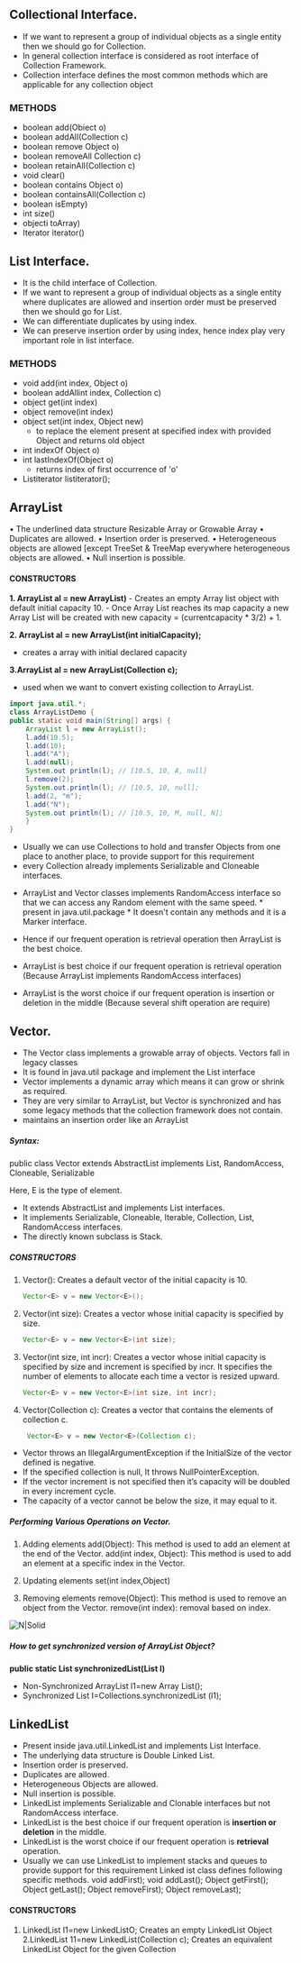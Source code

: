 ## Collectional Interface.
* If we want to represent a group of individual objects as a single entity then we should go for Collection.
* In general collection interface is considered as root interface of Collection Framework.
* Collection interface defines the most common methods which are applicable for any collection object

### METHODS
- boolean add(Obiect o)
- boolean addAlI(Collection c)
- boolean remove Object o)
- boolean removeAll Collection c) 
- boolean retainAlI(Collection c)
- void clear()
- boolean contains Object o)
- boolean containsAll(Collection c)
- boolean isEmpty)
- int size()
- objecti toArray)
- Iterator iterator()

## List Interface.
* It is the child interface of Collection.
* If we want to represent a group of individual objects as a single entity where duplicates are allowed and insertion order must be preserved then we should go for List.
* We can differentiate duplicates by using index.
* We can preserve insertion order by using index, hence index play very important role in list interface.

### METHODS
- void add(int index, Object o) 
- boolean addAllint index, Collection c) 
- object get(int index) 
- object remove(int index) 
- object set(int index, Object new)
    - to replace the element present at specified index with provided Object and returns old object   
- int indexOf Object o) 
- int lastIndexOf(Object o) 
    - returns index of first occurrence of 'o'   
- Listiterator listiterator();

## ArrayList
• The underlined data structure Resizable Array or Growable Array
• Duplicates are allowed.
• Insertion order is preserved.
• Heterogeneous objects are allowed [except TreeSet & TreeMap everywhere heterogeneous objects are allowed.
• Null insertion is possible.

#### CONSTRUCTORS 
**1. ArrayList al = new ArrayList)**
    - Creates an empty Array list object with default initial capacity 10.
    - Once Array List reaches its map capacity a new Array List will be
created with new capacity = (currentcapacity * 3/2) + 1.

**2. ArrayList al = new ArrayList(int initialCapacity);**
- creates a array with initial declared capacity

**3.ArrayList al = new ArrayList(Collection c);**
- used when we want to convert existing collection to ArrayList.

```java
import java.util.*;
class ArrayListDemo {
public static void main(String[] args) {
    ArrayList l = new ArrayList();
    l.add(10.5);
    l.add(10); 
    l.add("A");
    l.add(null);
    System.out println(l); // [10.5, 10, A, null]
    l.remove(2);
    System.out.println(l); // [10.5, 10, null];
    l.add(2, "m");
    l.add("N");
    System.out println(l); // [10.5, 10, M, null, N];
    }
}
```

-  Usually we can use Collections to hold and transfer Objects from one place to another place, to provide support for this requirement 
-  every Collection already implements Serializable and Cloneable interfaces.

* ArrayList and Vector classes implements RandomAccess interface so that we can access any Random element with the same speed.
        * present in java.util.package
        * It doesn't contain any methods and it is a Marker interface.

* Hence if our frequent operation is retrieval operation then
ArrayList is the best choice.

* ArrayList is best choice if our frequent operation is retrieval operation (Because ArrayList implements RandomAccess interfaces)
* ArrayList is the worst choice if our frequent operation is insertion or deletion in the middle (Because several shift operation are require)




## Vector.
- The Vector class implements a growable array of objects. Vectors fall in legacy classes
- It is found in java.util package and implement the List interface
- Vector implements a dynamic array which means it can grow or shrink as required.
- They are very similar to ArrayList, but Vector is synchronized and has some legacy methods that the collection framework does not contain.
- maintains an insertion order like an ArrayList

##### Syntax: 
public class Vector<E> extends AbstractList<E> implements List<E>, RandomAccess, Cloneable, Serializable

Here, E is the type of element.
- It extends AbstractList and implements List interfaces.
- It implements Serializable, Cloneable, Iterable<E>, Collection<E>, List<E>, RandomAccess interfaces.
- The directly known subclass is Stack.

##### CONSTRUCTORS
1. Vector(): Creates a default vector of the initial capacity is 10.
    ```java
    Vector<E> v = new Vector<E>();
    ```
2. Vector(int size): Creates a vector whose initial capacity is specified by size.
    ```java 
    Vector<E> v = new Vector<E>(int size);
    ```
    
3. Vector(int size, int incr): Creates a vector whose initial capacity is specified by size and increment is specified by incr. 
It specifies the number of elements to allocate each time a vector is resized upward.
    ```java
    Vector<E> v = new Vector<E>(int size, int incr);
    ```
4. Vector(Collection c): Creates a vector that contains the elements of collection c.
    ```java
     Vector<E> v = new Vector<E>(Collection c);
    ```

- Vector throws an IllegalArgumentException if the InitialSize of the vector defined is negative.
- If the specified collection is null, It throws NullPointerException. 
- If the vector increment is not specified then it’s capacity will be doubled in every increment cycle.
- The capacity of a vector cannot be below the size, it may equal to it.

##### Performing Various Operations on Vector.
1. Adding elements
    add(Object): This method is used to add an element at the end of the Vector.
add(int index, Object): This method is used to add an element at a specific index in the Vector.

2. Updating elements
    set(int index,Object)
3. Removing elements
    remove(Object): This method is used to remove an object from the Vector. 
    remove(int index): removal based on index.

![N|Solid](https://i.imgur.com/tk8CuUP.png)

##### How to get synchronized version of ArrayList Object?
**public static List synchronizedList(List l)**

- Non-Synchronized
ArrayList l1=new Array List();
- Synchronized
List I=Collections.synchronizedList (l1);


## LinkedList
* Present inside java.util.LinkedList and implements List Interface.
* The underlying data structure is Double Linked List.
* Insertion order is preserved.
* Duplicates are allowed.
* Heterogeneous Objects are allowed.
* Null insertion is possible.
* LinkedList implements Serializable and Clonable interfaces but not RandomAccess interface.
* LinkedList is the best choice if our frequent operation is **insertion or deletion** in the middle.
* LinkedList is the worst choice if our frequent operation is **retrieval** operation.
* Usually we can use LinkedList to implement stacks and queues to provide support for this requirement Linked ist class defines following specific methods.
void addFirst); 
void addLast();
Object getFirst();
Object getLast();
Object removeFirst);
Object removeLast);

#### CONSTRUCTORS
1. LinkedList I1=new LinkedListO;
    Creates an empty LinkedList Object
2.LinkedList 11=new LinkedList(Collection c);
    Creates an equivalent LinkedList Object for the given Collection
